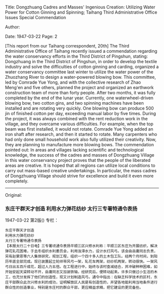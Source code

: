 Title: Dongzhuang Cadres and Masses' Ingenious Creation: Utilizing Water Power for Cotton Ginning and Spinning; Taihang Third Administrative Office Issues Special Commendation

Author:

Date: 1947-03-22
Page: 2

[This report from our Taihang correspondent, 20th] The Third Administrative Office of Taihang recently issued a commendation regarding the water conservancy efforts in the Third District of Pingshun, stating: Dongzhuang in the Third District of Pingshun, in order to develop the textile industry and solve the difficulties of cotton ginning and carding, organized a water conservancy committee last winter to utilize the water power of the Zhuozhang River to design a water-powered blowing bow. This committee, led by Comrade Yue Yong, and with the collective research of Zhao Meng'en and five others, planned the project and organized an earthwork construction team of more than forty people. After two months, it was fully completed by the end of the lunar year. Currently, one waterwheel-driven blowing bow, two cotton gins, and two spinning machines have been installed and are rotating very quickly. One blowing bow can produce 500 jin of finished cotton per day, exceeding manual labor by five times. During the project, it was always combined with the rent reduction work in the village, and they overcame various difficulties. For example, when the top beam was first installed, it would not rotate. Comrade Yue Yong added an iron shaft after research, and then it started to rotate. Many carpenters who had only done small household work also fully utilized their creativity. Now, they are planning to manufacture more blowing bows. The commendation pointed out: In areas and villages lacking scientific and technological knowledge, the success of the cadres and masses of Dongzhuang Village in this water conservancy project proves that the people of the liberated areas are creative. It is hoped that all regions can utilize local conditions to carry out mass-based creative undertakings. In particular, the mass cadres of Dongzhuang Village should strive for excellence and build it even more completely.



<hr /> 

Original: 


### 东庄干群天才创造  利用水力弹花纺纱  太行三专署特通令表扬

1947-03-22
第2版()
专栏：

    东庄干群天才创造
    利用水力弹花纺纱
    太行三专署特通令表扬
    【本报太行二十日电】三专署顷通令表扬平顺三区兴修水利称：平顺三区东庄为开展纺织，解决弹花轧花困难，于去冬组织水利委员会，利用浊漳水力，设计水打风弓。该会由岳庸同志负责，另有赵蒙恩等六人集体研究，规划工程，组织一个四十多人的土木包工队。经两个月时间，到阳历年底全部完成。现已装置起立轮绊带风弓一架，轧花车两架，纺纱机两架，转动很快。一架风弓日出五百斤成花，超过人力五倍。在工程进行中，始终与该村查减结合，并冲破种种困难，如开始安起天梁转动不开，岳庸同志又加装铁轴，经研究后，便转动起来。许多只做过小生活的木工，也充分发挥了他们的创造性，现又计划制造风弓。通令中指出：在缺乏科学技术的区村，东庄干部群众此次兴修水利的成功，证明解放区人民是有创造性的，并望各地能利用当地条件进行群众性的创造事业，特别是东庄村的群众干部，更应精益求精，把它建设的更完备些。
